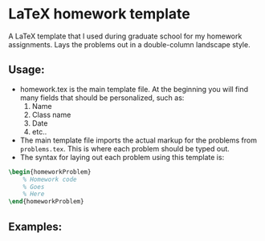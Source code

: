 LaTeX homework template
=======================

A LaTeX template that I used during graduate school for my homework assignments.
Lays the problems out in a double-column landscape style.

Usage:
-------
- homework.tex is the main template file. At the beginning you will find many fields that should be personalized, such as:
	1. Name
	2. Class name
	3. Date
	4. etc..
- The main template file imports the actual markup for the problems from `problems.tex`. This is where each problem should be typed out.
- The syntax for laying out each problem using this template is:

```latex
\begin{homeworkProblem}
	% Homework code
	% Goes
	% Here
\end{homeworkProblem}
``` 

Examples:
---------


